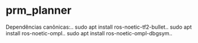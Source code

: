 # prm_planner
Dependências canônicas:..
sudo apt install ros-noetic-tf2-bullet..
sudo apt install ros-noetic-ompl..
sudo apt install ros-noetic-ompl-dbgsym..

